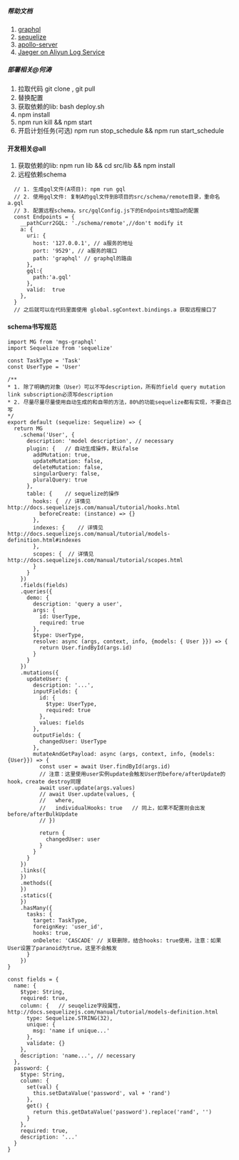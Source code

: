 ##### 帮助文档
1. <a href="https://graphql.org" target="_blank">graphql</a>
2. <a href="http://docs.sequelizejs.com/" target="_blank">sequelize</a>
3. <a href="https://www.apollographql.com/docs/apollo-server/" target="_blank">apollo-server</a>
5. <a href="https://github.com/aliyun/aliyun-log-jaeger/blob/master/README_CN.md#%E9%94%99%E8%AF%AF%E8%AF%8A%E6%96%AD" target="_blank">Jaeger on Aliyun Log Service</a>

##### 部署相关@何涛
1. 拉取代码 git clone , git pull
2. 替换配置
3. 获取依赖的lib: bash deploy.sh
4. npm install
5. npm run kill && npm start
6. 开启计划任务(可选) npm run stop_schedule && npm run start_schedule

#### 开发相关@all
1. 获取依赖的lib: npm run lib && cd src/lib && npm install
2. 远程依赖schema
```
  // 1. 生成gql文件(A项目): npm run gql
  // 2. 使用gql文件: 复制A的gql文件到B项目的src/schema/remote目录，重命名a.gql
  // 3. 配置远程schema，src/gqlConfig.js下的Endpoints增加a的配置
  const Endpoints = {
    __pathCurr2GQL: './schema/remote',//don't modify it
    a: {
      uri: {
        host: '127.0.0.1', // a服务的地址
        port: '9529', // a服务的端口
        path: 'graphql' // graphql的路由
      },
      gql:{
        path:'a.gql'
      },
      valid:  true
    },
  }
  // 之后就可以在代码里面使用 global.sgContext.bindings.a 获取远程接口了
```


#### schema书写规范
```
import MG from 'mgs-graphql'
import Sequelize from 'sequelize'

const TaskType = 'Task'
const UserType = 'User'

/**
* 1. 除了明确的对象（User）可以不写description，所有的field query mutation link subscription必须写description
* 2. 尽量尽量尽量使用自动生成的和自带的方法，80%的功能sequelize都有实现，不要自己写
*/
export default (sequelize: Sequelize) => {
  return MG
    .schema('User', {
      description: 'model description', // necessary
      plugin: {   // 自动生成操作，默认false
        addMutation: true,
        updateMutation: false,
        deleteMutation: false,
        singularQuery: false,
        pluralQuery: true
      },
      table: {    // sequelize的操作
        hooks: {  // 详情见http://docs.sequelizejs.com/manual/tutorial/hooks.html
          beforeCreate: (instance) => {}
        },
        indexes: {    // 详情见http://docs.sequelizejs.com/manual/tutorial/models-definition.html#indexes
        },
        scopes: {  // 详情见http://docs.sequelizejs.com/manual/tutorial/scopes.html
        }
      }
    })
    .fields(fields)
    .queries({
      demo: {
        description: 'query a user',
        args: {
          id: UserType,
          required: true
        },
        $type: UserType,
        resolve: async (args, context, info, {models: { User }}) => {
          return User.findById(args.id)
        }
      }
    })
    .mutations({
      updateUser: {
        description: '...',
        inputFields: {
          id: {
            $type: UserType,
            required: true
          },
          values: fields
        },
        outputFields: {
          changedUser: UserType
        },
        mutateAndGetPayload: async (args, context, info, {models: {User}}) => {
          const user = await User.findById(args.id)
          // 注意：这里使用user实例update会触发User的before/afterUpdate的hook，create destroy同理
          await user.update(args.values)
          // await User.update(values, {
          //   where,
          //   individualHooks: true   // 同上，如果不配置则会出发before/afterBulkUpdate
          // })
          
          return {
            changedUser: user
          }
        }
      }
    })
    .links({
    })
    .methods({
    })
    .statics({
    })
    .hasMany({
      tasks: {
        target: TaskType,
        foreignKey: 'user_id',
        hooks: true,
        onDelete: 'CASCADE' // 关联删除，结合hooks: true使用，注意：如果User设置了paranoid为true，这里不会触发
      }
    })
}

const fields = {
  name: {
    $type: String,
    required: true,
    column: {   // seuqelize字段属性，http://docs.sequelizejs.com/manual/tutorial/models-definition.html
      type: Sequelize.STRING(32),
      unique: {
        msg: 'name if unique...'
      },
      validate: {}
    },
    description: 'name...', // necessary
  },
  password: {
    $type: String,
    column: {
      set(val) {
        this.setDataValue('password', val + 'rand')      
      },
      get() {
        return this.getDataValue('password').replace('rand', '')
      }
    },
    required: true,
    description: '...'
  }
}
```






















